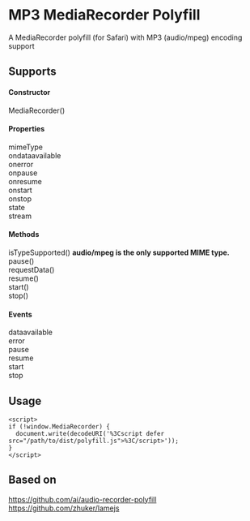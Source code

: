 # MP3 MediaRecorder Polyfill

A MediaRecorder polyfill (for Safari) with MP3 (audio/mpeg) encoding support

## Supports
#### Constructor
MediaRecorder()

#### Properties
mimeType<br>
ondataavailable<br>
onerror<br>
onpause<br>
onresume<br>
onstart<br>
onstop<br>
state<br>
stream<br>

#### Methods
isTypeSupported() **audio/mpeg is the only supported MIME type.**<br>
pause()<br>
requestData()<br>
resume()<br>
start()<br>
stop()<br>

#### Events
dataavailable<br>
error<br>
pause<br>
resume<br>
start<br>
stop<br>



## Usage

```
<script>
if (!window.MediaRecorder) {
  document.write(decodeURI('%3Cscript defer src="/path/to/dist/polyfill.js">%3C/script>'));
}
</script>
```

## Based on
https://github.com/ai/audio-recorder-polyfill<br>
https://github.com/zhuker/lamejs
